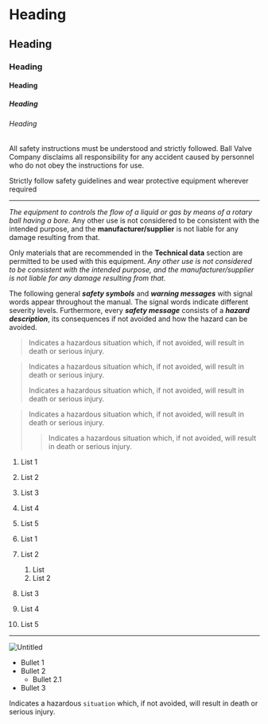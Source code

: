 # Heading
## Heading
### Heading
#### Heading
##### Heading
###### Heading
All safety instructions must be understood and strictly followed. Ball Valve
Company disclaims all responsibility for any accident caused by personnel
who do not obey the instructions for use.

Strictly follow safety guidelines and wear protective equipment wherever
required

-------------------------------------------------------------------------
_The equipment to controls the flow of a liquid or gas by means of a rotary ball
having a bore._ Any other use is not considered to be consistent with the
intended purpose, and the **manufacturer/supplier** is not liable for any damage
resulting from that.

Only materials that are recommended in the __Technical data__ section are
permitted to be used with this equipment. *Any other use is not considered to
be consistent with the intended purpose, and the manufacturer/supplier is not
liable for any damage resulting from that.*

The following general ***safety symbols*** and ___warning messages___ with signal words
appear throughout the manual. The signal words indicate different severity
levels. Furthermore, every __*safety message*__ consists of a **_hazard description_**,
its consequences if not avoided and how the hazard can be avoided.

> Indicates a hazardous situation which, if not avoided, will result in
death or serious injury.

> Indicates a hazardous situation which, if not avoided, will result in
death or serious injury.
>
> Indicates a hazardous situation which, if not avoided, will result in
death or serious injury.

> Indicates a hazardous situation which, if not avoided, will result in
death or serious injury.
>
>> Indicates a hazardous situation which, if not avoided, will result in
death or serious injury.

1. List 1
2. List 2
3. List 3
4. List 4
5. List 5

1. List 1
2. List 2
    1. List
    2. List 2
4. List 3
5. List 4
6. List 5
-----------------------------------------------
![Untitled](https://github.com/HKawale/Test/assets/89123158/77190252-88fb-4287-b249-23d699a0867f)
* Bullet 1
* Bullet 2
  * Bullet 2.1
* Bullet 3

Indicates a hazardous `situation` which, if not avoided, will result in
death or serious injury.
